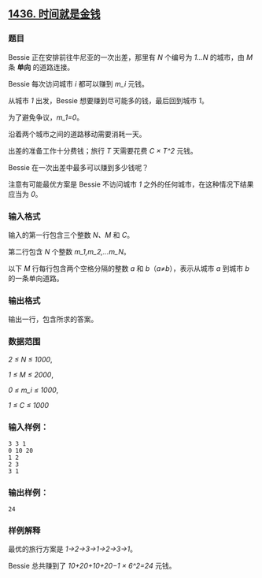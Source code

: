 ## [1436. 时间就是金钱](https://www.acwing.com/problem/content/1438/)

### 题目

Bessie 正在安排前往牛尼亚的一次出差，那里有 *N* 个编号为 *1…N* 的城市，由 *M* 条 **单向** 的道路连接。

Bessie 每次访问城市 *i* 都可以赚到 *m_i* 元钱。

从城市 *1* 出发，Bessie 想要赚到尽可能多的钱，最后回到城市 *1*。

为了避免争议，*m_1=0*。

沿着两个城市之间的道路移动需要消耗一天。

出差的准备工作十分费钱；旅行 *T* 天需要花费 *C × T^2* 元钱。

Bessie 在一次出差中最多可以赚到多少钱呢？

注意有可能最优方案是 Bessie 不访问城市 *1* 之外的任何城市，在这种情况下结果应当为 *0*。

### 输入格式

输入的第一行包含三个整数 *N、M* 和 *C*。

第二行包含 *N* 个整数 *m_1,m_2,…m_N*。

以下 *M* 行每行包含两个空格分隔的整数 *a* 和 *b*（*a≠b*），表示从城市 *a* 到城市 *b* 的一条单向道路。

### 输出格式

输出一行，包含所求的答案。

### 数据范围

*2 ≤ N ≤ 1000*,

*1 ≤ M ≤ 2000*,

*0 ≤ m_i ≤ 1000*,

*1 ≤ C ≤ 1000*

### 输入样例：

```
3 3 1
0 10 20
1 2
2 3
3 1
```

### 输出样例：

```
24
```

### 样例解释

最优的旅行方案是 *1→2→3→1→2→3→1*。

Bessie 总共赚到了 *10+20+10+20−1 × 6^2=24* 元钱。
